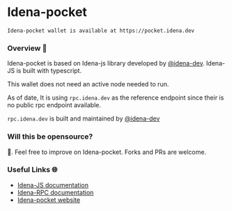 # Idena-pocket
```Idena-pocket wallet is available at https://pocket.idena.dev```

### Overview 🔎
Idena-pocket is based on Idena-js library developed by [@idena-dev](https://github.com/idena-dev). 
Idena-JS is built with typescript.

This wallet does not need an active node needed to run.

As of date, It is using ```rpc.idena.dev``` as the reference endpoint since their is no public rpc endpoint available.

```rpc.idena.dev``` is built and maintained by [@idena-dev](https://github.com/idena-dev/idena-pocket)

### Will this be opensource?
💯. Feel free to improve on Idena-pocket. Forks and PRs are welcome.

### Useful Links 🌐
- [Idena-JS documentation](https://www.idena.dev/idena-js/quick-start)
- [Idena-RPC documentation](https://github.com/idena-dev/idena-rpc)
- [Idena-pocket website](https://pocket.idena.dev/#/)
